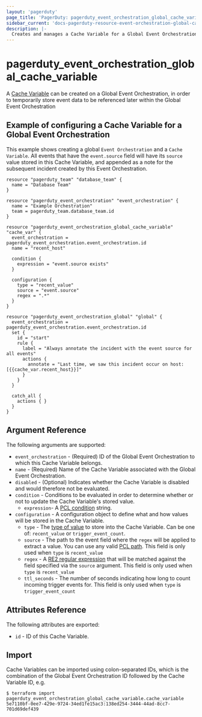 ```yaml
---
layout: 'pagerduty'
page_title: 'PagerDuty: pagerduty_event_orchestration_global_cache_variable'
sidebar_current: 'docs-pagerduty-resource-event-orchestration-global-cache-variable'
description: |-
  Creates and manages a Cache Variable for a Global Event Orchestration.
---
```


# pagerduty_event_orchestration_global_cache_variable

A [Cache Variable][1] can be created on a Global Event Orchestration, in order to temporarily store event data to be referenced later within the Global Event Orchestration

## Example of configuring a Cache Variable for a Global Event Orchestration

This example shows creating a global `Event Orchestration` and a `Cache Variable`. All events that have the `event.source` field will have its `source` value stored in this Cache Variable, and appended as a note for the subsequent incident created by this Event Orchestration.

```hcl
resource "pagerduty_team" "database_team" {
  name = "Database Team"
}

resource "pagerduty_event_orchestration" "event_orchestration" {
  name = "Example Orchestration"
  team = pagerduty_team.database_team.id
}

resource "pagerduty_event_orchestration_global_cache_variable" "cache_var" {
  event_orchestration = pagerduty_event_orchestration.event_orchestration.id
  name = "recent_host"

  condition {
    expression = "event.source exists"
  }

  configuration {
    type = "recent_value"
    source = "event.source"
    regex = ".*"
  }
}

resource "pagerduty_event_orchestration_global" "global" {
  event_orchestration = pagerduty_event_orchestration.event_orchestration.id
  set {
    id = "start"
    rule {
      label = "Always annotate the incident with the event source for all events"
      actions {
        annotate = "Last time, we saw this incident occur on host: [{{cache_var.recent_host}}]"
      }
    }
  }

  catch_all {
    actions { }
  }
}
```

## Argument Reference

The following arguments are supported:

* `event_orchestration` - (Required) ID of the Global Event Orchestration to which this Cache Variable belongs.
* `name` - (Required) Name of the Cache Variable associated with the Global Event Orchestration.
* `disabled` - (Optional) Indicates whether the Cache Variable is disabled and would therefore not be evaluated.
* `condition` - Conditions to be evaluated in order to determine whether or not to update the Cache Variable's stored value.
  * `expression`- A [PCL condition][2] string.
* `configuration` - A configuration object to define what and how values will be stored in the Cache Variable.
  * `type` - The [type of value][3] to store into the Cache Variable. Can be one of: `recent_value` or `trigger_event_count`.
  * `source` - The path to the event field where the `regex` will be applied to extract a value. You can use any valid [PCL path][4]. This field is only used when `type` is `recent_value`
  * `regex` - A [RE2 regular expression][5] that will be matched against the field specified via the `source` argument. This field is only used when `type` is `recent_value`
  * `ttl_seconds` - The number of seconds indicating how long to count incoming trigger events for. This field is only used when `type` is `trigger_event_count`

## Attributes Reference

The following attributes are exported:

- `id` - ID of this Cache Variable.

## Import

Cache Variables can be imported using colon-separated IDs, which is the combination of the Global Event Orchestration ID followed by the Cache Variable ID, e.g.

```
$ terraform import pagerduty_event_orchestration_global_cache_variable.cache_variable 5e7110bf-0ee7-429e-9724-34ed1fe15ac3:138ed254-3444-44ad-8cc7-701d69def439
```

[1]: https://developer.pagerduty.com/api-reference/...
[2]: https://developer.pagerduty.com/docs/ZG9jOjM1NTE0MDc0-pcl-overview
[3]: https://developer.pagerduty.com/docs/...
[4]: https://developer.pagerduty.com/docs/ZG9jOjM1NTE0MDc0-pcl-overview#paths
[5]: https://github.com/google/re2/wiki/Syntax
